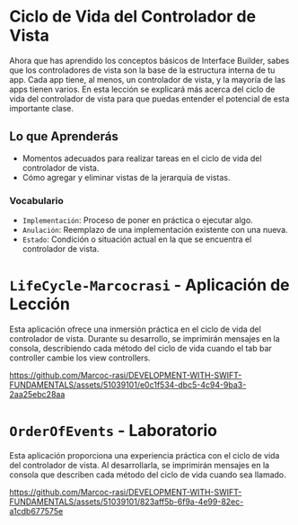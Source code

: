 # Ciclo de Vida del Controlador de Vista

Ahora que has aprendido los conceptos básicos de Interface Builder, sabes que los controladores de vista son la base de la estructura interna de tu app. Cada app tiene, al menos, un controlador de vista, y la mayoría de las apps tienen varios.
En esta lección se explicará más acerca del ciclo de vida del controlador de vista para que puedas entender el potencial de esta importante clase.

## Lo que Aprenderás
- Momentos adecuados para realizar tareas en el ciclo de vida del controlador de vista.
- Cómo agregar y eliminar vistas de la jerarquía de vistas.

### Vocabulario
- `Implementación`: Proceso de poner en práctica o ejecutar algo.
- `Anulación`: Reemplazo de una implementación existente con una nueva.
- `Estado`: Condición o situación actual en la que se encuentra el controlador de vista.

# `LifeCycle-Marcocrasi` - Aplicación de Lección

Esta aplicación ofrece una inmersión práctica en el ciclo de vida del controlador de vista. Durante su desarrollo, se imprimirán mensajes en la consola, describiendo cada método del ciclo de vida cuando el tab bar controller cambie los view controllers.

https://github.com/Marcoc-rasi/DEVELOPMENT-WITH-SWIFT-FUNDAMENTALS/assets/51039101/e0c1f534-dbc5-4c94-9ba3-2aa25ebc28aa

# `OrderOfEvents` - Laboratorio

Esta aplicación proporciona una experiencia práctica con el ciclo de vida del controlador de vista. Al desarrollarla, se imprimirán mensajes en la consola que describen cada método del ciclo de vida cuando sea llamado.

https://github.com/Marcoc-rasi/DEVELOPMENT-WITH-SWIFT-FUNDAMENTALS/assets/51039101/823aff5b-6f9a-4e99-82ec-a1cdb677575e


